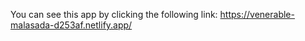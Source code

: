 You can see this app by clicking the following link: 
https://venerable-malasada-d253af.netlify.app/

